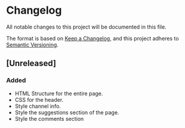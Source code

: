 # Changelog

All notable changes to this project will be documented in this file.

The format is based on [Keep a Changelog](https://keepachangelog.com/en/1.0.0/),
and this project adheres to [Semantic Versioning](https://semver.org/spec/v2.0.0.html).

## [Unreleased]

### Added

-   HTML Structure for the entire page.
-   CSS for the header.
-   Style channel info.
-   Style the suggestions section of the page.
-   Style the comments section
